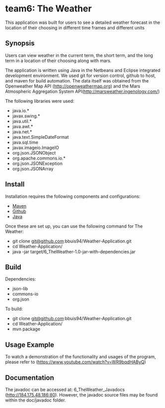 # team6: The Weather
This application was built for users to see a detailed weather forecast in the location of their choosing in different time frames and different units

## Synopsis
Users can view weather in the current term, the short term, and the long term in a location of their choosing along with mars.

The application is written using Java in the Netbeans and Eclipse integrated development environment. We used git for version control, github to host, and maven for build automation. The data itself was obtained from the Openweather Map API (http://openweathermap.org) and the Mars Atmospheric Aggregation System API(http://marsweather.ingenology.com/)

The following libraries were used:
- java.io.*
- javax.swing.*
- java.util.*
- java.awt.*
- java.net.*
- java.text.SimpleDateFormat
- java.sql.time
- javax.imageio.ImageIO
- org.json.JSONObject
- org.apache.commons.io.*
- org.json.JSONException
- org.json.JSONArray

## Install

Installation requires the following components and configurations:
- [Maven](https://maven.apache.org/)
- [Github](https://github.com/)
- [Java](https://www.java.com/en/)

Once these are set up, you can use the following command for The Weather:
- git clone git@github.com:bbuis94/Weather-Application.git
- cd Weather-Application/
- java -jar target/6_TheWeather-1.0-jar-with-dependencies.jar 

## Build
Dependencies:
- json-lib
- commons-io
- org.json


To build:
- git clone git@github.com:bbuis94/Weather-Application.git
- cd Weather-Application/
- mvn package

## Usage Example

To watch a demonstration of the functionality and usages of the program, please refer to (https://www.youtube.com/watch?v=WR9bqdHAByQ)

## Documentation
The javadoc can be accessed at: 6_TheWeather_Javadocs (http://184.175.48.186:80). However, the javadoc source files may be found within the doc/javadoc folder.


